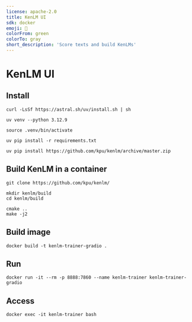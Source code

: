 ```yaml
---
license: apache-2.0
title: KenLM UI
sdk: docker
emoji: 📖
colorFrom: green
colorTo: gray
short_description: 'Score texts and build KenLMs'
---
```


# KenLM UI

## Install

```shell
curl -LsSf https://astral.sh/uv/install.sh | sh

uv venv --python 3.12.9

source .venv/bin/activate

uv pip install -r requirements.txt

uv pip install https://github.com/kpu/kenlm/archive/master.zip
```

## Build KenLM in a container

```
git clone https://github.com/kpu/kenlm/

mkdir kenlm/build
cd kenlm/build

cmake ..
make -j2
```

## Build image

```shell
docker build -t kenlm-trainer-gradio .
```

## Run

```shell
docker run -it --rm -p 8888:7860 --name kenlm-trainer kenlm-trainer-gradio
```

## Access

```shell
docker exec -it kenlm-trainer bash
```
